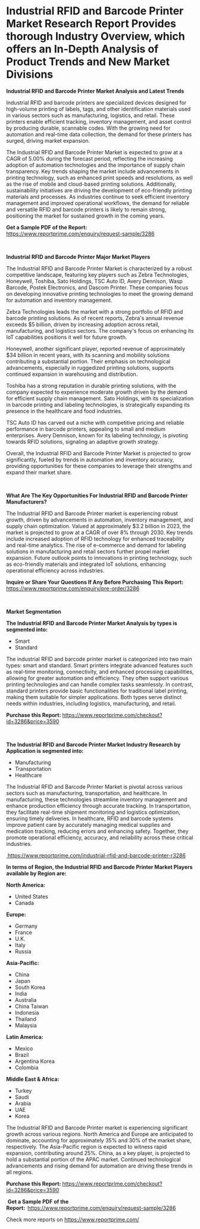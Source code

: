 <p><h1>Industrial RFID and Barcode Printer Market Research Report Provides thorough Industry Overview, which offers an In-Depth Analysis of Product Trends and New Market Divisions</h1></p><p><strong>Industrial RFID and Barcode Printer Market Analysis and Latest Trends</strong></p>
<p><p>Industrial RFID and barcode printers are specialized devices designed for high-volume printing of labels, tags, and other identification materials used in various sectors such as manufacturing, logistics, and retail. These printers enable efficient tracking, inventory management, and asset control by producing durable, scannable codes. With the growing need for automation and real-time data collection, the demand for these printers has surged, driving market expansion.</p><p>The Industrial RFID and Barcode Printer Market is expected to grow at a CAGR of 5.00% during the forecast period, reflecting the increasing adoption of automation technologies and the importance of supply chain transparency. Key trends shaping the market include advancements in printing technology, such as enhanced print speeds and resolutions, as well as the rise of mobile and cloud-based printing solutions. Additionally, sustainability initiatives are driving the development of eco-friendly printing materials and processes. As industries continue to seek efficient inventory management and improved operational workflows, the demand for reliable and versatile RFID and barcode printers is likely to remain strong, positioning the market for sustained growth in the coming years.</p></p>
<p><strong>Get a Sample PDF of the Report:&nbsp;</strong> <a href="https://www.reportprime.com/enquiry/request-sample/3286?utm_campaign=3010&utm_medium=2&utm_source=Github&utm_content=ia&utm_term=18032025&utm_id=industrial-rfid-and-barcode-printer">https://www.reportprime.com/enquiry/request-sample/3286</a></p>
<p>&nbsp;</p>
<p><strong>Industrial RFID and Barcode Printer Major Market Players</strong></p>
<p><p>The Industrial RFID and Barcode Printer Market is characterized by a robust competitive landscape, featuring key players such as Zebra Technologies, Honeywell, Toshiba, Sato Holdings, TSC Auto ID, Avery Dennison, Wasp Barcode, Postek Electronics, and Dascom Printer. These companies focus on developing innovative printing technologies to meet the growing demand for automation and inventory management.</p><p>Zebra Technologies leads the market with a strong portfolio of RFID and barcode printing solutions. As of recent reports, Zebra's annual revenue exceeds $5 billion, driven by increasing adoption across retail, manufacturing, and logistics sectors. The company's focus on enhancing its IoT capabilities positions it well for future growth.</p><p>Honeywell, another significant player, reported revenue of approximately $34 billion in recent years, with its scanning and mobility solutions contributing a substantial portion. Their emphasis on technological advancements, especially in ruggedized printing solutions, supports continued expansion in warehousing and distribution.</p><p>Toshiba has a strong reputation in durable printing solutions, with the company expected to experience moderate growth driven by the demand for efficient supply chain management. Sato Holdings, with its specialization in barcode printing and labeling technologies, is strategically expanding its presence in the healthcare and food industries.</p><p>TSC Auto ID has carved out a niche with competitive pricing and reliable performance in barcode printers, appealing to small and medium enterprises. Avery Dennison, known for its labeling technology, is pivoting towards RFID solutions, signaling an adaptive growth strategy.</p><p>Overall, the Industrial RFID and Barcode Printer Market is projected to grow significantly, fueled by trends in automation and inventory accuracy, providing opportunities for these companies to leverage their strengths and expand their market share.</p></p>
<p>&nbsp;</p>
<p><strong>What Are The Key Opportunities For Industrial RFID and Barcode Printer Manufacturers?</strong></p>
<p><p>The Industrial RFID and Barcode Printer market is experiencing robust growth, driven by advancements in automation, inventory management, and supply chain optimization. Valued at approximately $3.2 billion in 2023, the market is projected to grow at a CAGR of over 8% through 2030. Key trends include increased adoption of RFID technology for enhanced traceability and real-time analytics. The rise of e-commerce and demand for labeling solutions in manufacturing and retail sectors further propel market expansion. Future outlook points to innovations in printing technology, such as eco-friendly materials and integrated IoT solutions, enhancing operational efficiency across industries.</p></p>
<p><strong>Inquire or Share Your Questions If Any Before Purchasing This Report:</strong> <a href="https://www.reportprime.com/enquiry/pre-order/3286?utm_campaign=3010&utm_medium=2&utm_source=Github&utm_content=ia&utm_term=18032025&utm_id=industrial-rfid-and-barcode-printer">https://www.reportprime.com/enquiry/pre-order/3286</a></p>
<p>&nbsp;</p>
<p><strong>Market Segmentation</strong></p>
<p><strong>The Industrial RFID and Barcode Printer Market Analysis by types is segmented into:</strong></p>
<p><ul><li>Smart</li><li>Standard</li></ul></p>
<p><p>The industrial RFID and barcode printer market is categorized into two main types: smart and standard. Smart printers integrate advanced features such as real-time monitoring, connectivity, and enhanced processing capabilities, allowing for greater automation and efficiency. They often support various printing technologies and can handle complex tasks seamlessly. In contrast, standard printers provide basic functionalities for traditional label printing, making them suitable for simpler applications. Both types serve distinct needs within industries, including logistics, manufacturing, and retail.</p></p>
<p><strong>Purchase this Report:&nbsp;</strong><a href="https://www.reportprime.com/checkout?id=3286&price=3590&utm_campaign=3010&utm_medium=2&utm_source=Github&utm_content=ia&utm_term=18032025&utm_id=industrial-rfid-and-barcode-printer">https://www.reportprime.com/checkout?id=3286&price=3590</a></p>
<p>&nbsp;</p>
<p><strong>The Industrial RFID and Barcode Printer Market Industry Research by Application is segmented into:</strong></p>
<p><ul><li>Manufacturing</li><li>Transportation</li><li>Healthcare</li></ul></p>
<p><p>The Industrial RFID and Barcode Printer Market is pivotal across various sectors such as manufacturing, transportation, and healthcare. In manufacturing, these technologies streamline inventory management and enhance production efficiency through accurate tracking. In transportation, they facilitate real-time shipment monitoring and logistics optimization, ensuring timely deliveries. In healthcare, RFID and barcode systems improve patient care by accurately managing medical supplies and medication tracking, reducing errors and enhancing safety. Together, they promote operational efficiency, accuracy, and reliability across these critical industries.</p></p>
<p><a href="https://www.reportprime.com/industrial-rfid-and-barcode-printer-r3286?utm_campaign=3010&utm_medium=2&utm_source=Github&utm_content=ia&utm_term=18032025&utm_id=industrial-rfid-and-barcode-printer">&nbsp;https://www.reportprime.com/industrial-rfid-and-barcode-printer-r3286</a></p>
<p><strong>In terms of Region, the Industrial RFID and Barcode Printer Market Players available by Region are:</strong></p>
<p>
    <p> <strong> North America: </strong>
        <ul>
            <li>United States</li>
            <li>Canada</li>
        </ul>
        </p> 
    <p> <strong> Europe: </strong>
        <ul>
            <li>Germany</li>
            <li>France</li>
            <li>U.K.</li>
            <li>Italy</li>
            <li>Russia</li>
        </ul>
        </p> 
    <p> <strong> Asia-Pacific: </strong>
        <ul>
            <li>China</li>
            <li>Japan</li>
            <li>South Korea</li>
            <li>India</li>
            <li>Australia</li>
            <li>China Taiwan</li>
            <li>Indonesia</li>
            <li>Thailand</li>
            <li>Malaysia</li>
        </ul>
        </p> 
    <p> <strong> Latin America: </strong>
        <ul>
            <li>Mexico</li>
            <li>Brazil</li>
            <li>Argentina Korea</li>
            <li>Colombia</li>
        </ul>
        </p> 
    <p> <strong> Middle East & Africa: </strong>
        <ul>
            <li>Turkey</li>
            <li>Saudi</li>
            <li>Arabia</li>
            <li>UAE</li>
            <li>Korea</li>
        </ul>
    </p>
    </p>
<p><p>The Industrial RFID and Barcode Printer market is experiencing significant growth across various regions. North America and Europe are anticipated to dominate, accounting for approximately 35% and 30% of the market share, respectively. The Asia-Pacific region is expected to witness rapid expansion, contributing around 25%. China, as a key player, is projected to hold a substantial portion of the APAC market. Continued technological advancements and rising demand for automation are driving these trends in all regions.</p></p>
<p><strong>Purchase this Report: </strong><a href="https://www.reportprime.com/checkout?id=3286&price=3590&utm_campaign=3010&utm_medium=2&utm_source=Github&utm_content=ia&utm_term=18032025&utm_id=industrial-rfid-and-barcode-printer">https://www.reportprime.com/checkout?id=3286&price=3590</a></p>
<p>&nbsp;<strong>Get a Sample PDF of the Report:&nbsp;&nbsp;</strong><a href="https://www.reportprime.com/enquiry/request-sample/3286?utm_campaign=3010&utm_medium=2&utm_source=Github&utm_content=ia&utm_term=18032025&utm_id=industrial-rfid-and-barcode-printer">https://www.reportprime.com/enquiry/request-sample/3286</a></p>
<p><strong></strong></p>
<p>Check more reports on <a href="https://www.reportprime.com/?utm_campaign=3010&utm_medium=2&utm_source=Github&utm_content=ia&utm_term=18032025&utm_id=industrial-rfid-and-barcode-printer">https://www.reportprime.com/</a></p>